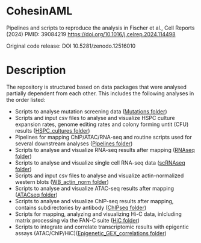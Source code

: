# CohesinAML
Pipelines and scripts to reproduce the analysis in Fischer et al., Cell Reports (2024) PMID: 39084219
https://doi.org/10.1016/j.celrep.2024.114498

Original code release: DOI 10.5281/zenodo.12516010

# Description
The repository is structured based on data packages that were analysed partially dependent from each other. This includes the following analyses in the order listed:

- Scripts to analyse mutation screening data ([Mutations folder](Mutations/))
- Scripts and input csv files to analyse and visualize HSPC culture expansion rates, genome editing rates and colony forming untit (CFU) results ([HSPC_cultures folder](HSPC_cultures/))
- Pipelines for mapping ChIP/ATAC/RNA-seq and routine scripts used for several downstream analyses ([Pipelines folder](Pipelines/))
- Scripts to analyse and visualize RNA-seq results after mapping ([RNAseq folder](RNAseq/))
- Scripts to analyse and visualize single cell RNA-seq data ([scRNAseq folder](scRNAseq/))
- Scripts and input csv files to analyse and visualize actin-normalized western blots ([WB_actin_norm folder](WB_actin_norm/))
- Scripts to analyse and visualize ATAC-seq results after mapping ([ATACseq folder](ATACseq/))
- Scripts to analyse and visualize ChIP-seq results after mapping, contains subdirectories by antibody ([ChIPseq folder](ChIPseq/))
- Scripts for mapping, analyzing and visualizing Hi-C data, inlcluding matrix processing via the FAN-C suite ([HiC folder](HiC/)) 
- Scripts to integrate and correlate transcriptomic results with epigentic assays (ATAC/ChIP/HiC)([Epigenetic_GEX_correlations folder](Epigenetic_GEX_correlations/)) 
